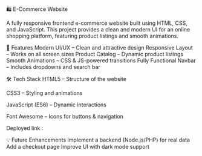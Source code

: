 🛍️ E-Commerce Website

A fully responsive frontend e-commerce website built using HTML, CSS, and JavaScript. This project provides a clean and modern UI for an online shopping platform, featuring product listings and smooth animations.

📌 Features
Modern UI/UX – Clean and attractive design
Responsive Layout – Works on all screen sizes
Product Catalog – Dynamic product listings
Smooth Animations – CSS & JS-powered transitions
Fully Functional Navbar – Includes dropdowns and search bar

🛠️ Tech Stack
HTML5 – Structure of the website

CSS3 – Styling and animations

JavaScript (ES6) – Dynamic interactions

Font Awesome – Icons for buttons & navigation

Deployed link : 

💡 Future Enhancements
Implement a backend (Node.js/PHP) for real data
Add a checkout page
Improve UI with dark mode support
